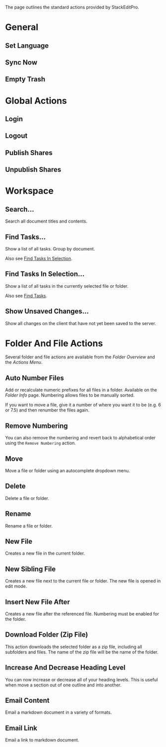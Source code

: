 The page outlines the standard actions provided by StackEditPro.

# General
## Set Language
## Sync Now
## Empty Trash

# Global Actions
## Login
## Logout


## Publish Shares
## Unpublish Shares

# Workspace
## Search...
Search all document titles and contents.

## Find Tasks...
Show a list of all tasks.  Group by document.

Also see [Find Tasks In Selection](#find-tasks-in-selection...).

## Find Tasks In Selection...
Show a list of all tasks in the currently selected file or folder. 

Also see [Find Tasks](#find-tasks...).

## Show Unsaved Changes...
 Show all changes on the client that have not yet been saved to the server.
    
# Folder And File Actions
Several folder and file actions are available from the *Folder Overview* and the *Actions Menu*.

## Auto Number Files
Add or recalculate numeric prefixes for all files in a folder.  Available on the *Folder Info* page.
Numbering allows files to be manually sorted.

If you want to move a file, give it a number of where you want it to be (e.g. 6 or 7.5) and then renumber the files again.

## Remove Numbering
You can also remove the numbering and revert back to alphabetical order using the `Remove Numbering` action.

## Move
Move a file or folder using an autocomplete dropdown menu.
## Delete
Delete a file or folder.
## Rename
Rename a file or folder.
## New File
Creates a new file in the current folder.
## New Sibling File
Creates a new file next to the current file or folder.  The new file is opened in edit mode.
## Insert New File After
Creates a new file after the referenced file.  Numbering must be enabled for the folder.
## Download Folder (Zip File)
This action downloads the selected folder as a zip file, including all subfolders and files.  The name of the zip file will be the name of the folder.
## Increase And Decrease Heading Level
You can now increase or decrease all of your heading levels.  This is useful when move a section out of one outline and into another.
## Email Content
Email a markdown document in a variety of formats.
## Email Link
Email a link to markdown document.

<!--stackedit_data:
eyJoaXN0b3J5IjpbMTYzNzA1Nzg3NCwxNDc2MzQ2NjYwLC0xMT
QxMTMxODEzLC01ODMzNjA1MDAsMTM1MzA3MDAyNSwxNTc0Njcw
Nzc1LDIzMDI1MTA5OSwtOTk5MDQ5MzQ1LDQ5MjY3NDIyMCw1OD
E0OTQ4NSwxMjcxODY3NzgyLDQyMzAwNTcwOCw5NTkzMDM1NzUs
NDU1OTg2NTg1XX0=
-->